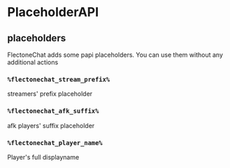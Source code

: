 # PlaceholderAPI

## placeholders

FlectoneChat adds some papi placeholders. You can use them without any additional actions

### `%flectonechat_stream_prefix%`

streamers' prefix placeholder

### `%flectonechat_afk_suffix%`

afk players' suffix placeholder

### `%flectonechat_player_name%`

Player's full displayname 